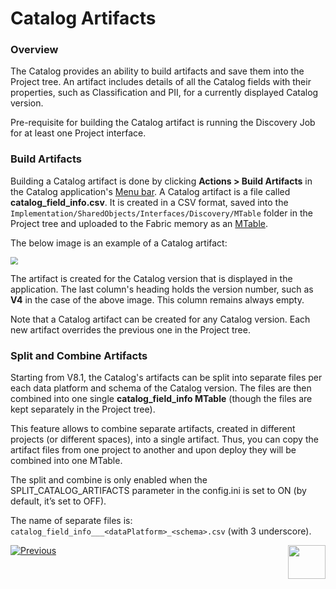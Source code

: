 # Catalog Artifacts

### Overview

The Catalog provides an ability to build artifacts and save them into the Project tree. An artifact includes details of all the Catalog fields with their properties, such as Classification and PII, for a currently displayed Catalog version. 

Pre-requisite for building the Catalog artifact is running the Discovery Job for at least one Project interface.

### Build Artifacts

Building a Catalog artifact is done by clicking **Actions > Build Artifacts** in the Catalog application's [Menu bar](05_catalog_app.md#menu-bar). A Catalog artifact is a file called **catalog_field_info.csv**. It is created in a CSV format, saved into the ```Implementation/SharedObjects/Interfaces/Discovery/MTable``` folder in the Project tree and uploaded to the Fabric memory as an [MTable](/articles/09_translations/06_mtables_overview.md).

The below image is an example of a Catalog artifact:

<img src="images/catalog_info_mtable.png" style="zoom:75%;" />

The artifact is created for the Catalog version that is displayed in the application. The last column's heading holds the version number, such as **V4** in the case of the above image. This column remains always empty.

Note that a Catalog artifact can be created for any Catalog version. Each new artifact overrides the previous one in the Project tree.

### Split and Combine Artifacts

Starting from V8.1, the Catalog's artifacts can be split into separate files per each data platform and schema of the Catalog version. The files are then combined into one single **catalog_field_info MTable** (though the files are kept separately in the Project tree). 

This feature allows to combine separate artifacts, created in different projects (or different spaces), into a single artifact. Thus, you can copy the artifact files from one project to another and upon deploy they will be combined into one MTable.

The split and combine is only enabled when the SPLIT_CATALOG_ARTIFACTS parameter in the config.ini is set to ON (by default, it’s set to OFF). 

The name of separate files is: ```catalog_field_info___<dataPlatform>_<schema>.csv``` (with 3 underscore).



[![Previous](/articles/images/Previous.png)](08a_filter_catalog.md)[<img align="right" width="60" height="54" src="/articles/images/Next.png">](10_catalog_settings.md) 







